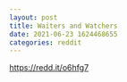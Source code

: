 ```yaml
--- 
layout: post 
title: Waiters and Watchers 
date: 2021-06-23 1624468655 
categories: reddit 
--- 
```

https://redd.it/o6hfg7